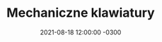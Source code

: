 ---
layout: post
title: 'Mechaniczne klawiatury'
description: 'Nie samym kodem człowiek żyje'
date:   2021-08-18 12:00:00 -0300
categories: start blog
by: 'JL'
icon: 'command'
destlink: 'https://jlamch.net/mechkeyboards/'
questions:
---